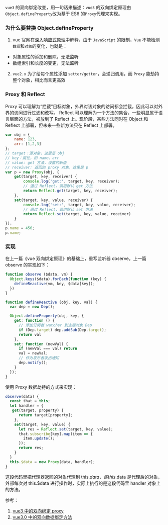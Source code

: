 
`vue3` 的双向绑定改变，用一句话来描述：`vue3` 的双向绑定原理由`Object.defineProperty`改为基于 ES6 的`Proxy`代理来实现。

### 为什么要替换 Object.defineProperty

1. vue 官网在[深入响应式原理](https://cn.vuejs.org/v2/guide/reactivity.html#%E6%A3%80%E6%B5%8B%E5%8F%98%E5%8C%96%E7%9A%84%E6%B3%A8%E6%84%8F%E4%BA%8B%E9%A1%B9)中解释，由于 `JavaScript` 的限制，`Vue` 不能检测`数组`和`对象`的变化，也就是：
* 对象属性的添加和删除，无法监听
* 数组索引和长度的变更，无法监听

2. `vue2.x` 为了给每个属性添加 `setter/getter`，会递归调用，而 `Proxy` 能劫持整个对象，相比而言更高效

### Proxy 和 Reflect
Proxy 可以理解为“拦截”目标对象，外界对该对象的访问都会拦截，因此可以对外界的访问进行过滤和改写。
Reflect 可以理解为一个方法的集合，一些明显属于语言层面的方法，被放到了 Reflect 上。现阶段，某些方法同时在 Object 和 Reflect 上部署，但未来一些新方法只在 Reflect 上部署。
```js
var obj = {
    name: 123,
    arr: [1,2,3]
};
// target：源对象，这里是 obj
// key：属性，如 name、arr
// value: get 方法，设置的新值
// receiver: 返回的 proxy 对象，这里是 p
var p = new Proxy(obj, {
    get(target, key, receiver) {
        console.log('get:', target, key, receiver);
        // 通过 Reflect，调用默认 get 方法
        return Reflect.get(target, key, receiver);
    },
    set(target, key, value, receiver) {
        console.log('set:', target, key, value, receiver);
        // 通过 Reflect，调用默认 set 方法
        return Reflect.set(target, key, value, receiver)
    }
});
p.name = 456;
p.name;
```
### 实现
在上一篇《vue 双向绑定原理》的基础上，重写监听器 observe，上一篇 observe 的实现如下：
```js
function observe ($data, vm) {
  Object.keys($data).forEach(function (key) {
    defineReactive(vm, key, $data[key]);
  })
}

function defineReactive (obj, key, val) {
  var dep = new Dep();

  Object.defineProperty(obj, key, {
    get: function () {
      // 添加订阅者 watcher 到主题对象 Dep
      if (Dep.target) dep.addSub(Dep.target);
      return val
    },
    set: function (newVal) {
      if (newVal === val) return
      val = newVal;
      // 作为发布者发出通知
      dep.notify();
    }
  });
}
```
使用 Proxy 数据劫持的方式来实现：
```js
observe(data) {
  const that = this;
  let handler = {
   get(target, property) {
      return target[property];
    },
    set(target, key, value) {
      let res = Reflect.set(target, key, value);
      that.subscribe[key].map(item => {
        item.update();
      });
      return res;
    }
  }
  this.$data = new Proxy(data, handler);
}
```
这段代码里把代理器返回的对象代理到 this.$data，即 this.$data 是代理后的对象，外部每次对 this.$data 进行操作时，实际上执行的是这段代码里 handler 对象上的方法。

参考：
1. [vue3 中的双向绑定 proxy](https://www.cnblogs.com/lyt0207/p/12540091.html)
2. [vue3.0 中的双向数据绑定方法](https://www.cnblogs.com/mlw1814011067/p/11283528.html)